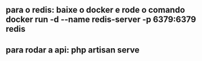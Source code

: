 ## para o redis: baixe o docker e rode o comando docker run -d --name redis-server -p 6379:6379 redis

## para rodar a api: php artisan serve